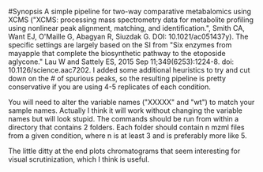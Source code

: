 #Synopsis
A simple pipeline for two-way comparative metabalomics using XCMS ("XCMS: processing mass spectrometry data for metabolite profiling using nonlinear peak alignment, matching, and identification.", Smith CA, Want EJ, O'Maille G, Abagyan R, Siuzdak G.  DOI: 10.1021/ac051437y).   The specific settings are largely based on the SI from  "Six enzymes from mayapple that complete the biosynthetic pathway to the etoposide aglycone." Lau W and Sattely ES, 2015 Sep 11;349(6253):1224-8. doi: 10.1126/science.aac7202.  I added some additional heuristics to try and cut down on the # of spurious peaks, so the resulting pipeline is pretty conservative if you are using 4-5 replicates of each condition.

You will need to alter the variable names ("XXXXX" and "wt") to match your sample names.  Actually I think it will work without changing the variable names but will look stupid.  The commands should be run from within a directory that contains 2 folders. Each folder should contain n mzml files from a given condition, where n is at least 3 and is preferably more like 5.

The little ditty at the end plots chromatograms that seem interesting for  visual scrutinization, which I think is useful.
